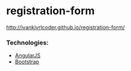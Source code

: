 # registration-form

http://ivankivrlcoder.github.io/registration-form/


### Technologies:
- [AngularJS](https://angularjs.org/)
- [Bootstrap](http://getbootstrap.com/)
